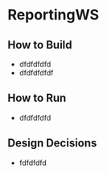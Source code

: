 # ReportingWS


## How to Build
- dfdfdfdfd
- dfdfdfdfdf
## How to Run
- dfdfdfdfd
## Design Decisions
- fdfdfdfd

